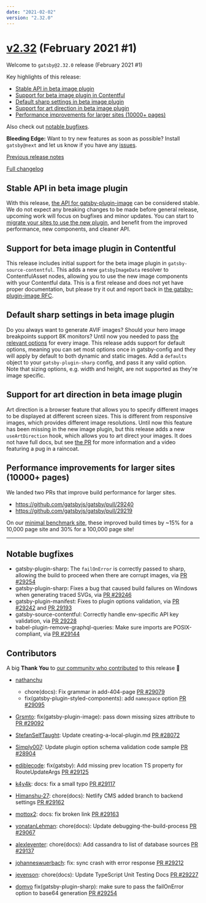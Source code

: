 ```yaml
---
date: "2021-02-02"
version: "2.32.0"
---
```


# [v2.32](https://github.com/gatsbyjs/gatsby/compare/gatsby@2.32.0-next.0...gatsby@2.32.0) (February 2021 #1)

Welcome to `gatsby@2.32.0` release (February 2021 #1)

Key highlights of this release:

- [Stable API in beta image plugin](#stable-api-in-beta-image-plugin)
- [Support for beta image plugin in Contentful](#support-for-beta-image-plugin-in-contentful)
- [Default sharp settings in beta image plugin](#default-sharp-settings-in-beta-image-plugin)
- [Support for art direction in beta image plugin](#support-for-art-direction-in-beta-image-plugin)
- [Performance improvements for larger sites (10000+ pages)](#performance-improvements-for-larger-sites-10000-pages)

Also check out [notable bugfixes](#notable-bugfixes).

**Bleeding Edge:** Want to try new features as soon as possible? Install `gatsby@next` and let us know
if you have any [issues](https://github.com/gatsbyjs/gatsby/issues).

[Previous release notes](/docs/reference/release-notes/v2.31)

[Full changelog](https://github.com/gatsbyjs/gatsby/compare/gatsby@2.32.0-next.0...gatsby@2.32.0)

## Stable API in beta image plugin

With this release, [the API for gatsby-plugin-image](https://gatsbyjs.com/docs/reference/built-in-components/gatsby-plugin-image) can be considered stable. We do not expect any breaking changes to be made before general release, upcoming work will focus on bugfixes and minor updates. You can start to [migrate your sites to use the new plugin](https://www.gatsbyjs.com/docs/reference/release-notes/image-migration-guide/), and benefit from the improved performance, new components, and cleaner API.

## Support for beta image plugin in Contentful

This release includes initial support for the beta image plugin in `gatsby-source-contentful`. This adds a new `gatsbyImageData` resolver to ContentfulAsset nodes, allowing you to use the new image components with your Contentful data. This is a first release and does not yet have proper documentation, but please try it out and report back in [the gatsby-plugin-image RFC](https://github.com/gatsbyjs/gatsby/discussions/27950).

## Default sharp settings in beta image plugin

Do you always want to generate AVIF images? Should your hero image breakpoints support 8K monitors? Until now you needed to pass [the relevant options](https://gatsbyjs.com/docs/reference/built-in-components/gatsby-plugin-image) for every image. This release adds support for default options, meaning you can set most options once in gatsby-config and they will apply by default to both dynamic and static images. Add a `defaults` object to your `gatsby-plugin-sharp` config, and pass it any valid option. Note that sizing options, e.g. width and height, are not supported as they're image specific.

## Support for art direction in beta image plugin

Art direction is a browser feature that allows you to specify different images to be displayed at different screen sizes. This is different from responsive images, which provides different image resolutions. Until now this feature has been missing in the new image plugin, but this release adds a new `useArtDirection` hook, which allows you to art direct your images. It does not have full docs, but see [the PR](https://github.com/gatsbyjs/gatsby/pull/29231) for more information and a video featuring a pug in a raincoat.

## Performance improvements for larger sites (10000+ pages)

We landed two PRs that improve build performance for larger sites.

- https://github.com/gatsbyjs/gatsby/pull/29240
- https://github.com/gatsbyjs/gatsby/pull/29219

On our [minimal benchmark site](https://github.com/gatsbyjs/gatsby/tree/master/benchmarks/create-pages), these improved build times by ~15% for a 10,000 page site and 30% for a 100,000 page site!

---

## Notable bugfixes

- gatsby-plugin-sharp: The `failOnError` is correctly passed to sharp, allowing the build to proceed when there are corrupt images, via [PR #29254](https://github.com/gatsbyjs/gatsby/pull/29254)
- gatsby-plugin-sharp: Fixes a bug that caused build failures on Windows when generating traced SVGs, via [PR #29246](https://github.com/gatsbyjs/gatsby/pull/29246)
- gatsby-plugin-manifest: Fixes to plugin options validation, via [PR #29242](https://github.com/gatsbyjs/gatsby/pull/29242) and [PR 29193](https://github.com/gatsbyjs/gatsby/pull/29193/)
- gatsby-source-contentful: Correctly handle env-specific API key validation, via [PR 29228](https://github.com/gatsbyjs/gatsby/pull/29228)
- babel-plugin-remove-graphql-queries: Make sure imports are POSIX-compliant, via [PR #29144](https://github.com/gatsbyjs/gatsby/pull/29144)

## Contributors

A big **Thank You** to [our community who contributed](https://github.com/gatsbyjs/gatsby/compare/gatsby@2.32.0-next.0...gatsby@2.32.0) to this release 💜

- [nathanchu](https://github.com/nathanchu)

  - chore(docs): Fix grammar in add-404-page [PR #29079](https://github.com/gatsbyjs/gatsby/pull/29079)
  - fix(gatsby-plugin-styled-components): add `namespace` option [PR #29095](https://github.com/gatsbyjs/gatsby/pull/29095)

- [Grsmto](https://github.com/Grsmto): fix(gatsby-plugin-image): pass down missing sizes attribute to <sources> [PR #29092](https://github.com/gatsbyjs/gatsby/pull/29092)

- [StefanSelfTaught](https://github.com/StefanSelfTaught): Update creating-a-local-plugin.md [PR #28072](https://github.com/gatsbyjs/gatsby/pull/28072)

- [Simply007](https://github.com/Simply007): Update plugin option schema validation code sample [PR #28904](https://github.com/gatsbyjs/gatsby/pull/28904)
- [ediblecode](https://github.com/ediblecode): fix(gatsby): Add missing prev location TS property for RouteUpdateArgs [PR #29125](https://github.com/gatsbyjs/gatsby/pull/29125)
- [k4y4k](https://github.com/k4y4k): docs: fix a small typo [PR #29117](https://github.com/gatsbyjs/gatsby/pull/29117)
- [Himanshu-27](https://github.com/Himanshu-27): chore(docs): Netlify CMS added branch to backend settings [PR #29162](https://github.com/gatsbyjs/gatsby/pull/29162)
- [mottox2](https://github.com/mottox2): docs: fix broken link [PR #29163](https://github.com/gatsbyjs/gatsby/pull/29163)
- [yonatanLehman](https://github.com/yonatanLehman): chore(docs): Update debugging-the-build-process [PR #29067](https://github.com/gatsbyjs/gatsby/pull/29067)
- [alexleventer](https://github.com/alexleventer): chore(docs): Add cassandra to list of database sources [PR #29137](https://github.com/gatsbyjs/gatsby/pull/29137)
- [johanneswuerbach](https://github.com/johanneswuerbach): fix: sync crash with error response [PR #29212](https://github.com/gatsbyjs/gatsby/pull/29212)
- [jevenson](https://github.com/jevenson): chore(docs): Update TypeScript Unit Testing Docs [PR #29227](https://github.com/gatsbyjs/gatsby/pull/29227)
- [domvo](https://github.com/domvo) fix(gatsby-plugin-sharp): make sure to pass the failOnError option to base64 generation [PR #29254](https://github.com/gatsbyjs/gatsby/pull/29254)
